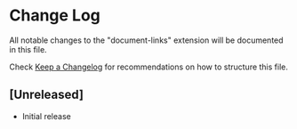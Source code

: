 # Change Log

All notable changes to the "document-links" extension will be documented in this file.

Check [Keep a Changelog](http://keepachangelog.com/) for recommendations on how to structure this file.

## [Unreleased]

- Initial release
